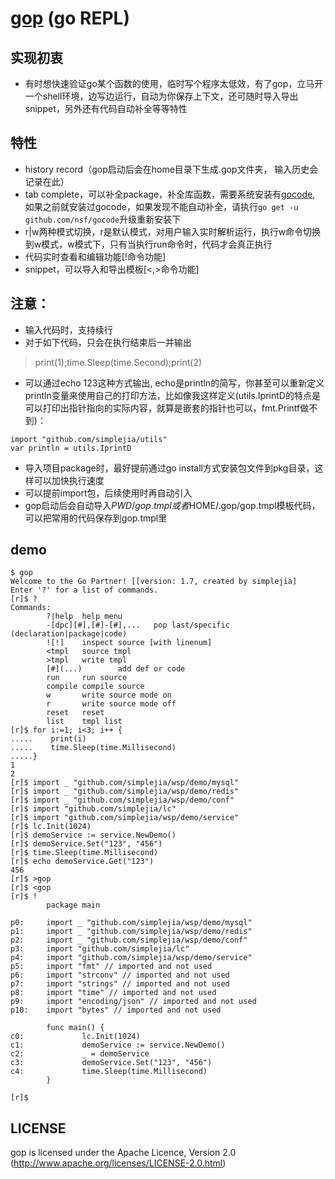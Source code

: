 # [gop](http://github.com/simplejia/gop) (go REPL)
## 实现初衷
* 有时想快速验证go某个函数的使用，临时写个程序太低效，有了gop，立马开一个shell环境，边写边运行，自动为你保存上下文，还可随时导入导出snippet，另外还有代码自动补全等等特性

## 特性
* history record（gop启动后会在home目录下生成.gop文件夹， 输入历史会记录在此）
* tab complete，可以补全package，补全库函数，需要系统安装有[gocode](http://github.com/nsf/gocode), 如果之前就安装过gocode，如果发现不能自动补全，请执行`go get -u github.com/nsf/gocode`升级重新安装下
* r|w两种模式切换，r是默认模式，对用户输入实时解析运行，执行w命令切换到w模式，w模式下，只有当执行run命令时，代码才会真正执行
* 代码实时查看和编辑功能[!命令功能]
* snippet，可以导入和导出模板[<,>命令功能]

## 注意：
* 输入代码时，支持续行
* 对于如下代码，只会在执行结束后一并输出
> print(1);time.Sleep(time.Second);print(2)
* 可以通过echo 123这种方式输出, echo是println的简写，你甚至可以重新定义println变量来使用自己的打印方法，比如像我这样定义(utils.IprintD的特点是可以打印出指针指向的实际内容，就算是嵌套的指针也可以，fmt.Printf做不到)：
```
import "github.com/simplejia/utils"
var println = utils.IprintD 
```
* 导入项目package时，最好提前通过go install方式安装包文件到pkg目录，这样可以加快执行速度
* 可以提前import包，后续使用时再自动引入
* gop启动后会自动导入$PWD/gop.tmpl或者$HOME/.gop/gop.tmpl模板代码，可以把常用的代码保存到gop.tmpl里

## demo
```
$ gop
Welcome to the Go Partner! [[version: 1.7, created by simplejia]
Enter '?' for a list of commands.
[r]$ ?
Commands:
        ?|help  help menu
        -[dpc][#],[#]-[#],...   pop last/specific (declaration|package|code)
        ![!]    inspect source [with linenum]
        <tmpl   source tmpl
        >tmpl   write tmpl
        [#](...)        add def or code
        run     run source
        compile compile source
        w       write source mode on
        r       write source mode off
        reset   reset
        list    tmpl list
[r]$ for i:=1; i<3; i++ {
.....    print(i)
.....    time.Sleep(time.Millisecond)
.....}
1
2
[r]$ import _ "github.com/simplejia/wsp/demo/mysql"
[r]$ import _ "github.com/simplejia/wsp/demo/redis"
[r]$ import _ "github.com/simplejia/wsp/demo/conf"
[r]$ import "github.com/simplejia/lc"
[r]$ import "github.com/simplejia/wsp/demo/service"
[r]$ lc.Init(1024)
[r]$ demoService := service.NewDemo()
[r]$ demoService.Set("123", "456")
[r]$ time.Sleep(time.Millisecond)
[r]$ echo demoService.Get("123")
456
[r]$ >gop
[r]$ <gop
[r]$ !
        package main

p0:     import _ "github.com/simplejia/wsp/demo/mysql"
p1:     import _ "github.com/simplejia/wsp/demo/redis"
p2:     import _ "github.com/simplejia/wsp/demo/conf"
p3:     import "github.com/simplejia/lc"
p4:     import "github.com/simplejia/wsp/demo/service"
p5:     import "fmt" // imported and not used
p6:     import "strconv" // imported and not used
p7:     import "strings" // imported and not used
p8:     import "time" // imported and not used
p9:     import "encoding/json" // imported and not used
p10:    import "bytes" // imported and not used

        func main() {
c0:             lc.Init(1024)
c1:             demoService := service.NewDemo()
c2:             _ = demoService
c3:             demoService.Set("123", "456")
c4:             time.Sleep(time.Millisecond)
        }

[r]$
```

## LICENSE
gop is licensed under the Apache Licence, Version 2.0
(http://www.apache.org/licenses/LICENSE-2.0.html)
